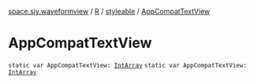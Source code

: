 [space.siy.waveformview](../../index.md) / [R](../index.md) / [styleable](index.md) / [AppCompatTextView](./-app-compat-text-view.md)

# AppCompatTextView

`static var AppCompatTextView: `[`IntArray`](https://kotlinlang.org/api/latest/jvm/stdlib/kotlin/-int-array/index.html)
`static var AppCompatTextView: `[`IntArray`](https://kotlinlang.org/api/latest/jvm/stdlib/kotlin/-int-array/index.html)